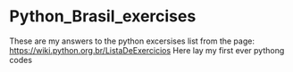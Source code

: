 # Python_Brasil_exercises
These are my answers to the python excersises list from the page: https://wiki.python.org.br/ListaDeExercicios
Here lay my first ever pythong codes
